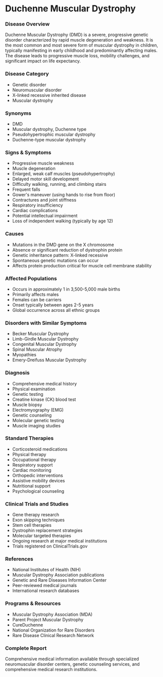 # Duchenne Muscular Dystrophy

### Disease Overview
Duchenne Muscular Dystrophy (DMD) is a severe, progressive genetic disorder characterized by rapid muscle degeneration and weakness. It is the most common and most severe form of muscular dystrophy in children, typically manifesting in early childhood and predominantly affecting males. The disease leads to progressive muscle loss, mobility challenges, and significant impact on life expectancy.

### Disease Category
- Genetic disorder
- Neuromuscular disorder
- X-linked recessive inherited disease
- Muscular dystrophy

### Synonyms
- DMD
- Muscular dystrophy, Duchenne type
- Pseudohypertrophic muscular dystrophy
- Duchenne-type muscular dystrophy

### Signs & Symptoms
- Progressive muscle weakness
- Muscle degeneration
- Enlarged, weak calf muscles (pseudohypertrophy)
- Delayed motor skill development
- Difficulty walking, running, and climbing stairs
- Frequent falls
- Gower's maneuver (using hands to rise from floor)
- Contractures and joint stiffness
- Respiratory insufficiency
- Cardiac complications
- Potential intellectual impairment
- Loss of independent walking (typically by age 12)

### Causes
- Mutations in the DMD gene on the X chromosome
- Absence or significant reduction of dystrophin protein
- Genetic inheritance pattern: X-linked recessive
- Spontaneous genetic mutations can occur
- Affects protein production critical for muscle cell membrane stability

### Affected Populations
- Occurs in approximately 1 in 3,500-5,000 male births
- Primarily affects males
- Females can be carriers
- Onset typically between ages 2-5 years
- Global occurrence across all ethnic groups

### Disorders with Similar Symptoms
- Becker Muscular Dystrophy
- Limb-Girdle Muscular Dystrophy
- Congenital Muscular Dystrophy
- Spinal Muscular Atrophy
- Myopathies
- Emery-Dreifuss Muscular Dystrophy

### Diagnosis
- Comprehensive medical history
- Physical examination
- Genetic testing
- Creatine kinase (CK) blood test
- Muscle biopsy
- Electromyography (EMG)
- Genetic counseling
- Molecular genetic testing
- Muscle imaging studies

### Standard Therapies
- Corticosteroid medications
- Physical therapy
- Occupational therapy
- Respiratory support
- Cardiac monitoring
- Orthopedic interventions
- Assistive mobility devices
- Nutritional support
- Psychological counseling

### Clinical Trials and Studies
- Gene therapy research
- Exon skipping techniques
- Stem cell therapies
- Dystrophin replacement strategies
- Molecular targeted therapies
- Ongoing research at major medical institutions
- Trials registered on ClinicalTrials.gov

### References
- National Institutes of Health (NIH)
- Muscular Dystrophy Association publications
- Genetic and Rare Diseases Information Center
- Peer-reviewed medical journals
- International research databases

### Programs & Resources
- Muscular Dystrophy Association (MDA)
- Parent Project Muscular Dystrophy
- CureDuchenne
- National Organization for Rare Disorders
- Rare Disease Clinical Research Network

### Complete Report
Comprehensive medical information available through specialized neuromuscular disorder centers, genetic counseling services, and comprehensive medical research institutions.